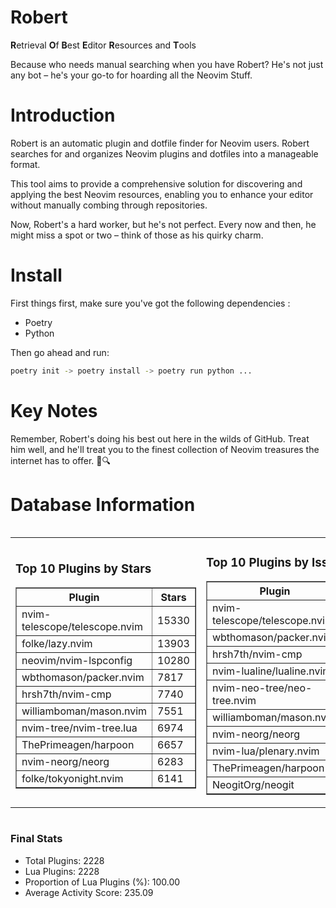 # Robert

**R**etrieval
**O**f
**B**est
**E**ditor
**R**esources and
**T**ools

Because who needs manual searching when you have Robert?
He's not just any bot – he's your go-to for hoarding all the Neovim Stuff.

# Introduction
Robert is an automatic plugin and dotfile finder for Neovim users. Robert searches for and organizes Neovim plugins and dotfiles into a manageable format.

This tool aims to provide a comprehensive solution for discovering and applying the best Neovim resources, enabling you to enhance your editor without manually combing through repositories.

Now, Robert's a hard worker, but he's not perfect. Every now and then, he might miss a spot or two – think of those as his quirky charm. 

# Install
 First things first, make sure you've got the following dependencies :
  - Poetry 
  - Python 

Then go ahead and run:

```bash
poetry init -> poetry install -> poetry run python ...
```
# Key Notes

Remember, Robert's doing his best out here in the wilds of GitHub. Treat him well, and he'll treat you to the finest collection of Neovim treasures the internet has to offer. 🎩🔍


# Database Information

<div style='display:flex;flex-direction:row;justify-content:space-between;'><table><tr><td><h3>Top 10 Plugins by Stars</h3><table border="1"><tr><th>Plugin</th><th>Stars</th></tr><tr><td>nvim-telescope/telescope.nvim</td><td>15330</td></tr><tr><td>folke/lazy.nvim</td><td>13903</td></tr><tr><td>neovim/nvim-lspconfig</td><td>10280</td></tr><tr><td>wbthomason/packer.nvim</td><td>7817</td></tr><tr><td>hrsh7th/nvim-cmp</td><td>7740</td></tr><tr><td>williamboman/mason.nvim</td><td>7551</td></tr><tr><td>nvim-tree/nvim-tree.lua</td><td>6974</td></tr><tr><td>ThePrimeagen/harpoon</td><td>6657</td></tr><tr><td>nvim-neorg/neorg</td><td>6283</td></tr><tr><td>folke/tokyonight.nvim</td><td>6141</td></tr></table></td><td><h3>Top 10 Plugins by Issues</h3><table border="1"><tr><th>Plugin</th><th>Issues</th></tr><tr><td>nvim-telescope/telescope.nvim</td><td>360</td></tr><tr><td>wbthomason/packer.nvim</td><td>306</td></tr><tr><td>hrsh7th/nvim-cmp</td><td>270</td></tr><tr><td>nvim-lualine/lualine.nvim</td><td>221</td></tr><tr><td>nvim-neo-tree/neo-tree.nvim</td><td>218</td></tr><tr><td>williamboman/mason.nvim</td><td>184</td></tr><tr><td>nvim-neorg/neorg</td><td>166</td></tr><tr><td>nvim-lua/plenary.nvim</td><td>142</td></tr><tr><td>ThePrimeagen/harpoon</td><td>115</td></tr><tr><td>NeogitOrg/neogit</td><td>109</td></tr></table></td><td><h3>Top 10 Plugins by Forks</h3><table border="1"><tr><th>Plugin</th><th>Forks</th></tr><tr><td>neovim/nvim-lspconfig</td><td>2039</td></tr><tr><td>nvim-telescope/telescope.nvim</td><td>821</td></tr><tr><td>nvim-tree/nvim-tree.lua</td><td>603</td></tr><tr><td>nvim-lualine/lualine.nvim</td><td>461</td></tr><tr><td>folke/tokyonight.nvim</td><td>404</td></tr><tr><td>hrsh7th/nvim-cmp</td><td>384</td></tr><tr><td>ThePrimeagen/harpoon</td><td>364</td></tr><tr><td>folke/lazy.nvim</td><td>332</td></tr><tr><td>jackMort/ChatGPT.nvim</td><td>311</td></tr><tr><td>nvimdev/lspsaga.nvim</td><td>285</td></tr></table></td></tr></table></div>

### Final Stats
- Total Plugins: 2228
- Lua Plugins: 2228
- Proportion of Lua Plugins (%): 100.00
- Average Activity Score: 235.09
